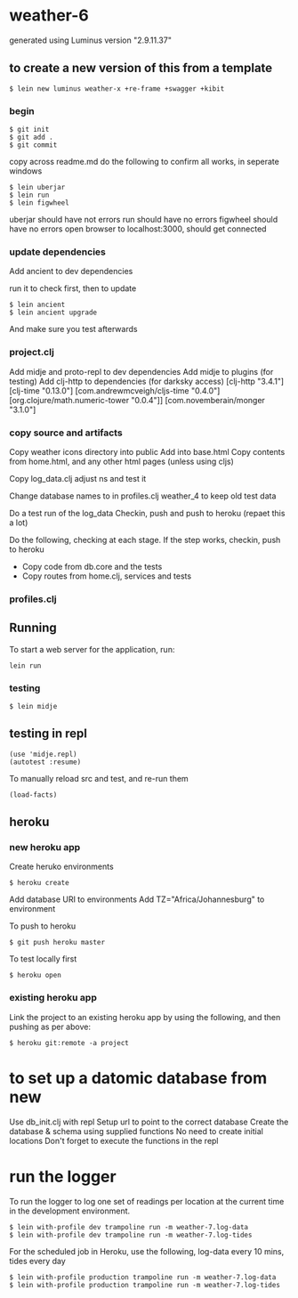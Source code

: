 # weather-6

generated using Luminus version "2.9.11.37"

## to create a new version of this from a template

```
$ lein new luminus weather-x +re-frame +swagger +kibit
```
### begin

```
$ git init
$ git add .
$ git commit
```
copy across readme.md
do the following to confirm all works, in seperate windows
```
$ lein uberjar
$ lein run
$ lein figwheel
```
uberjar should have not errors
run should have no errors
figwheel should have no errors
open browser to localhost:3000, should get connected

### update dependencies

Add ancient to dev dependencies

run it to check first, then to update
```
$ lein ancient
$ lein ancient upgrade
```
And make sure you test afterwards


### project.clj

Add midje and proto-repl to dev dependencies
Add midje to plugins (for testing)
Add clj-http to dependencies (for darksky access)
                 [clj-http "3.4.1"]
                 [clj-time "0.13.0"]
                 [com.andrewmcveigh/cljs-time "0.4.0"]
                 [org.clojure/math.numeric-tower "0.0.4"]]
                 [com.novemberain/monger "3.1.0"]


### copy source and artifacts

Copy weather icons directory into public
Add into base.html
Copy contents from home.html, and any other html pages (unless using cljs)

Copy log_data.clj adjust ns and test it

Change database names to in profiles.clj weather_4 to keep old test data

Do a test run of the log_data
Checkin, push and push to heroku (repaet this a lot)

Do the following, checking at each stage. If the step works, checkin, push to heroku

-  Copy code from db.core and the tests
-  Copy routes from home.clj, services and tests

### profiles.clj


## Running

To start a web server for the application, run:

    lein run

### testing

```
$ lein midje
```
## testing in repl

```
(use 'midje.repl)
(autotest :resume)
```   

To manually reload src and test, and re-run them
```
(load-facts)
```

## heroku

### new heroku app

Create heruko environments

```
$ heroku create
```

Add database URI to environments
Add TZ="Africa/Johannesburg" to environment

To push to heroku

```
$ git push heroku master
```

To test locally first

```
$ heroku open
```
### existing heroku app

Link the project to an existing heroku app by using the following, and then pushing as per above:

```
$ heroku git:remote -a project
```


# to set up a datomic database from new

Use db_init.clj with repl
Setup url to point to the correct database
Create the database & schema using supplied functions
No need to create initial locations
Don't forget to execute the functions in the repl

# run the logger

To run the logger to log one set of readings per location at the current time in the development environment.

```
$ lein with-profile dev trampoline run -m weather-7.log-data
$ lein with-profile dev trampoline run -m weather-7.log-tides
```

For the scheduled job in Heroku, use the following, log-data every 10 mins, tides every day
```
$ lein with-profile production trampoline run -m weather-7.log-data
$ lein with-profile production trampoline run -m weather-7.log-tides
```
